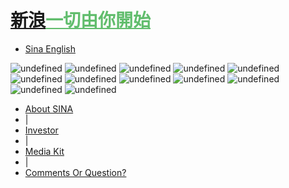# <ins>新浪</ins><span style="color: rgb(97,189,109);"><ins>一切由你開始</ins></span>

*   [Sina English](http://english.sina.com/index.html)

![undefined](http://ui.sina.com/assets/img/www/worldmap.jpg) ![undefined](http://ui.sina.com/pub/www/0908/Navi.gif) ![undefined](http://img.news.sina.com/gb/ads/www/120_60/U126P5010T8D2F69DT20170523083100.jpg) ![undefined](http://img.news.sina.com/gb/ads/www/120_60/U126P5010T8D3F69DT20170923064022.png) ![undefined](http://img.news.sina.com/gb/ads/www/120_60/U126P5010T8D4F69DT20140108081838.gif) ![undefined](http://img.news.sina.com/gb/ads/www/120_60/U78P5010T8D5F69DT20121025020307.jpg) ![undefined](http://img.news.sina.com/gb/ads/www/120_60/U126P5010T8D6F69DT20170919021823.gif) ![undefined](http://img.news.sina.com/gb/ads/www/120_60/U126P5010T8D7F69DT20170920050726.gif) ![undefined](http://img.news.sina.com/gb/ads/www/120_60/U126P5010T8D8F69DT20161004085049.jpg) ![undefined](http://img.news.sina.com/gb/ads/home/120_60/idx/2016/0601/U126P5010T4D55F32DT20160601020742.gif) ![undefined](http://img.news.sina.com/gb/ads/home/120_60/idx/2013/0612/U78P5010T4D32F32DT20130612030745.gif) ![undefined](http://img.news.sina.com/gb/ads/www/120_60/U126P5010T8D11F69DT20170719021632.gif)

*   [About SINA](http://corp.sina.com.cn/eng/)
*   |
*   [Investor](http://corp.sina.com.cn/eng/sina_rela_eng.htm)
*   |
*   [Media Kit](http://mediakit.sina.com/)
*   |
*   [Comments Or Question?](http://mediakit.sina.com/contact.html)